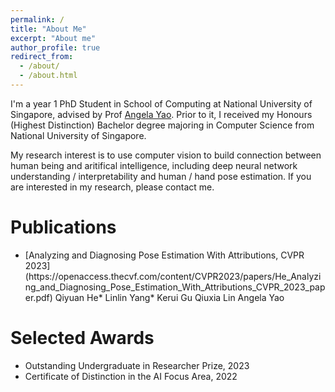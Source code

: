 ```yaml
---
permalink: /
title: "About Me"
excerpt: "About me"
author_profile: true
redirect_from: 
  - /about/
  - /about.html
---
```


 I'm a year 1 PhD Student in School of Computing at National University of Singapore, advised by Prof [Angela Yao](https://www.comp.nus.edu.sg/~ayao/). Prior to it, I received my Honours (Highest Distinction) Bachelor degree majoring in Computer Science from National University of Singapore.

My research interest is to use computer vision to build connection between human being and aritifical intelligence, including deep neural network understanding / interpretability and human / hand pose estimation. If you are interested in my research, please contact me.

Publications
======
<ul>
  <li>[Analyzing and Diagnosing Pose Estimation With Attributions, CVPR 2023](https://openaccess.thecvf.com/content/CVPR2023/papers/He_Analyzing_and_Diagnosing_Pose_Estimation_With_Attributions_CVPR_2023_paper.pdf)  
  Qiyuan He* Linlin Yang* Kerui Gu Qiuxia Lin Angela Yao
  </li>
</ul>

Selected Awards
======
<ul>
  <li>Outstanding Undergraduate in Researcher Prize, 2023</li>
  <li>Certificate of Distinction in the AI Focus Area, 2022</li>
</ul>
